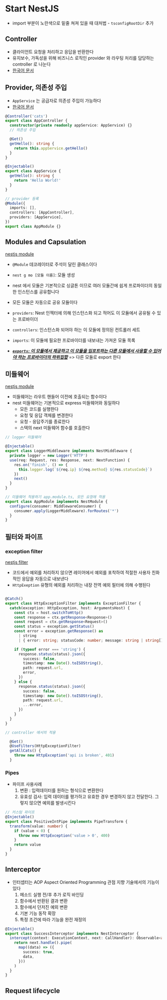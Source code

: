 # Start NestJS

- import 부분이 노란색으로 밑줄 쳐져 있을 때 대처법 - `tsconfigRootDir` 추가

## Controller

- 클라이언트 요청을 처리하고 응답을 반환한다
- 유지보수, 가독성을 위해 비즈니스 로직인 provider 와 라우팅 처리를 담당하는 controller 로 나눈다
- [한국어 문서](https://docs.nestjs.kr/controllers)

## Provider, 의존성 주입

- `AppService` 는 공급자로 의존성 주입이 가능하다
- [한국어 문서](https://docs.nestjs.kr/providers)

```typescript
@Controller('cats')
export class AppController {
  constructor(private readonly appService: AppService) {}
  // 의존성 주입

  @Get()
  getHello(): string {
    return this.appService.getHello()
  }
}
```

```typescript
@Injectable()
export class AppService {
  getHello(): string {
    return 'Hello World!'
  }
}
```

```typescript
// provider 등록
@Module({
  imports: [],
  controllers: [AppController],
  providers: [AppService],
})
export class AppModule {}
```

## Modules and Capsulation

[nestjs module](https://docs.nestjs.kr/modules)

- `@Module` 데코레이터로 주석이 달린 클래스이다

- `nest g mo [모듈 이름]`: 모듈 생성
- nest 에서 모듈은 기본적으로 싱글톤 이므로 여러 모듈간에 쉽게 프로파이더의 동일한 인스턴스를 공유합니다
- 모든 모듈은 자동으로 공유 모듈이다
- `providers`: Nest 인젝터에 의해 인스턴스화 되고 적어도 이 모듈에서 공유될 수 있는 프로바이더
- `controllers`: 인스턴스화 되어야 하는 이 모듈에 정의된 컨트롤러 세트
- `imports`: 이 모듈에 필요한 프로바이더를 내보내는 가져온 모듈 목록
- **_<u>`exports`: 이 모듈에서 제공하고 이 모듈을 임포트하는 다른 모듈에서 사용할 수 있어야 하는 프로바이더의 하위집합</u>_** => 다른 모듈로 export 한다

## 미들웨어

[nestjs module](https://docs.nestjs.kr/middleware)

- 미들웨어는 라우트 핸들어 이전에 호출되는 함수이다
- nest 미들웨어는 기본적으로 express 미들웨어와 동일하다
  - 모든 코드를 실행한다
  - 요청 및 응답 객체를 변경한다
  - 요청 - 응답주기를 종료한다
  - 스택의 next 미들웨어 함수를 호출한다

```typescript
// logger 미들웨어

@Injectable()
export class LoggerMiddleware implements NestMiddleware {
  private logger = new Logger('HTTP')
  use(req: Request, res: Response, next: NextFunction) {
    res.on('finish', () => {
      this.logger.log(`${req.ip} ${req.method} ${res.statusCode}`)
    })
    next()
  }
}

// 미들웨어 적용하기 app.module.ts, 모든 요청에 적용
export class AppModule implements NestModule {
  configure(consumer: MiddlewareConsumer) {
    consumer.apply(LoggerMiddleware).forRoutes('*')
  }
}
```

## 필터와 파이프

### exception filter

[nestjs filter](https://docs.nestjs.kr/exception-filters)

- 코드에서 예외를 처리하지 않으면 레이어에서 예외를 포착하여 적절한 사용자 친화적인 응답을 자동으로 내보낸다
- `HttpExeption` 유형의 예외를 처리하는 내장 전역 예외 필터에 의해 수행된다

```typescript

@Catch()
export class HttpExceptionFilter implements ExceptionFilter {
  catch(exception: HttpException, host: ArgumentsHost) {
    const ctx = host.switchToHttp()
    const response = ctx.getResponse<Response>()
    const request = ctx.getResponse<Request>()
    const status = exception.getStatus()
    const error = exception.getResponse() as
      | string
      | { error: string; statusCode: number; message: string | string[] }

    if (typeof error === 'string') {
      response.status(status).json({
        success: false,
        timestamp: new Date().toISOString(),
        path: request.url,
        error,
      })
    } else {
      response.status(status).json({
        success: false,
        timestamp: new Date().toISOString(),
        path: request.url,
        ...error,
      })
    }
  }
}

// controller 에서의 적용

  @Get()
  @UseFilters(HttpExceptionFilter)
  getAllCats() {
    throw new HttpException('api is broken', 401)
  }
```

### Pipes

- 파이프 사용사례
  1. 변환 : 입력데이터를 원하는 형식으로 변환한다
  2. 유효성 검사: 입력 데이터를 평가하고 유효한 경우 변경하지 않고 전달한다. 그렇지 않으면 예외를 발생시킨다

```typescript
// 커스텀 파이프
@Injectable()
export class PositiveIntPipe implements PipeTransform {
  transform(value: number) {
    if (value < 0) {
      throw new HttpException('value > 0', 400)
    }
    return value
  }
}
```

## Interceptor

- 인터셉터는 AOP Aspect Oriented Programming 관점 지향 기술에서의 기능이 있다
  1. 메소드 실행 전/후 추가 로직 바인딩
  2. 함수에서 반환된 결과 변환
  3. 함수에서 던저진 예외 변환
  4. 기본 기능 동작 확장
  5. 특정 조건에 따라 기능을 완전 재정의

```typescript
@Injectable()
export class SuccessInterceptor implements NestInterceptor {
  intercept(context: ExecutionContext, next: CallHandler): Observable<any> {
    return next.handle().pipe(
      map((data) => ({
        success: true,
        data,
      }))
    )
  }
}
```

## Request lifecycle
